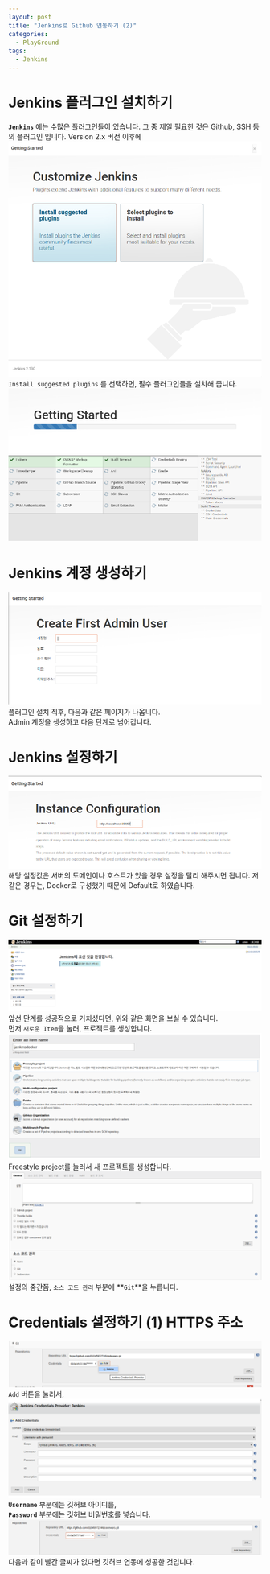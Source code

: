 ```yaml
---
layout: post
title: "Jenkins로 Github 연동하기 (2)"
categories:
  - PlayGround
tags:
  - Jenkins
---
```

# Jenkins 플러그인 설치하기
**`Jenkins`** 에는 수많은 플러그인들이 있습니다. 그 중 제일 필요한 것은 Github, SSH 등의 플러그인 입니다. Version 2.x 버전 이후에
![placeholder](/assets/image/Jenkins4.png "Jenkins4")  
`Install suggested plugins` 를 선택하면, 필수 플러그인들을 설치해 줍니다.  
![placeholder](/assets/image/Jenkins5.png "Jenkins5")  


# Jenkins 계정 생성하기
![placeholder](/assets/image/Jenkins6.png "Jenkins6")  
플러그인 설치 직후, 다음과 같은 페이지가 나옵니다.  
Admin 계정을 생성하고 다음 단계로 넘어갑니다.  

# Jenkins 설정하기
![placeholder](/assets/image/Jenkins7.png "Jenkins7")  
해당 설정값은 서버의 도메인이나 호스트가 있을 경우 설정을 달리 해주시면 됩니다. 저 같은 경우는, Docker로 구성했기 때문에 Default로 하였습니다.

# Git 설정하기
![placeholder](/assets/image/Jenkins8.png "Jenkins8")  
앞선 단계를 성공적으로 거치셨다면, 위와 같은 화면을 보실 수 있습니다.  
먼저 `새로운 Item`을 눌러, 프로젝트를 생성합니다.  
![placeholder](/assets/image/Jenkins9.png "Jenkins9")  
Freestyle project를 눌러서 새 프로젝트를 생성합니다.  
![placeholder](/assets/image/Jenkins10.png "Jenkins10")  
설정의 중간쯤, `소스 코드 관리` 부분에 **`Git`**을 누릅니다.  

# Credentials 설정하기 (1) HTTPS 주소
![placeholder](/assets/image/Jenkins11.png "Jenkins11")  
`Add` 버튼을 눌러서,  
![placeholder](/assets/image/Jenkins12.png "Jenkins12")  
**`Username`** 부분에는 깃허브 아이디를,  
**`Password`** 부분에는 깃허브 비밀번호를 넣습니다.
![placeholder](/assets/image/Jenkins13.png "Jenkins13")  
다음과 같이 빨간 글씨가 없다면 깃허브 연동에 성공한 것입니다.
